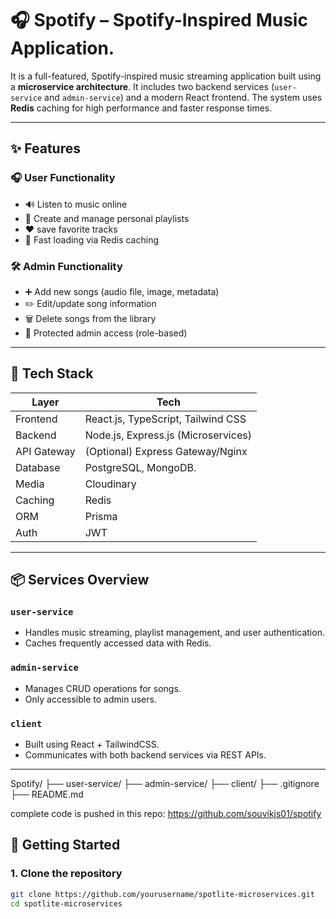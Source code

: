 # 🎧 Spotify – Spotify-Inspired Music Application.

It is a full-featured, Spotify-inspired music streaming application built using a **microservice architecture**. It includes two backend services (`user-service` and `admin-service`) and a modern React frontend. The system uses **Redis** caching for high performance and faster response times.

---

## ✨ Features

### 🎧 User Functionality
- 🔊 Listen to music online
- 📁 Create and manage personal playlists
- ❤️ save favorite tracks
- 🧠 Fast loading via Redis caching

### 🛠️ Admin Functionality
- ➕ Add new songs (audio file, image, metadata)
- ✏️ Edit/update song information
- 🗑️ Delete songs from the library
- 🔐 Protected admin access (role-based)

---

## 🧰 Tech Stack

| Layer        | Tech                                 |
|--------------|--------------------------------------|
| Frontend     | React.js, TypeScript, Tailwind CSS   |
| Backend      | Node.js, Express.js (Microservices)  |
| API Gateway  | (Optional) Express Gateway/Nginx     |
| Database     | PostgreSQL, MongoDB.                 |
| Media        | Cloudinary                           |
| Caching      | Redis                                |
| ORM          | Prisma                               |
| Auth         | JWT                                  |

---

## 📦 Services Overview

### `user-service`
- Handles music streaming, playlist management, and user authentication.
- Caches frequently accessed data with Redis.

### `admin-service`
- Manages CRUD operations for songs.
- Only accessible to admin users.

### `client`
- Built using React + TailwindCSS.
- Communicates with both backend services via REST APIs.

---

Spotify/
├── user-service/
├── admin-service/
├── client/
├── .gitignore          
├── README.md

complete code is pushed in this repo: https://github.com/souvikjs01/spotify

## 🚀 Getting Started

### 1. Clone the repository

```bash
git clone https://github.com/yourusername/spotlite-microservices.git
cd spotlite-microservices


